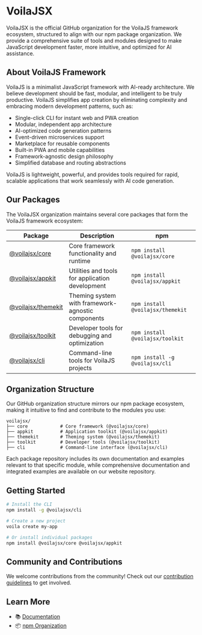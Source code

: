 # VoilaJSX

VoilaJSX is the official GitHub organization for the VoilaJS framework ecosystem, structured to align with our npm package organization. We provide a comprehensive suite of tools and modules designed to make JavaScript development faster, more intuitive, and optimized for AI assistance.

## About VoilaJS Framework

VoilaJS is a minimalist JavaScript framework with AI-ready architecture. We believe development should be fast, modular, and intelligent to be truly productive. VoilaJS simplifies app creation by eliminating complexity and embracing modern development patterns, such as:

- Single-click CLI for instant web and PWA creation
- Modular, independent app architecture
- AI-optimized code generation patterns
- Event-driven microservices support
- Marketplace for reusable components
- Built-in PWA and mobile capabilities
- Framework-agnostic design philosophy
- Simplified database and routing abstractions

VoilaJS is lightweight, powerful, and provides tools required for rapid, scalable applications that work seamlessly with AI code generation.

## Our Packages

The VoilaJSX organization maintains several core packages that form the VoilaJS framework ecosystem:

| Package                                                    | Description                                       | npm                              |
| ---------------------------------------------------------- | ------------------------------------------------- | -------------------------------- |
| [@voilajsx/core](https://github.com/voilajsx/core)         | Core framework functionality and runtime          | `npm install @voilajsx/core`     |
| [@voilajsx/appkit](https://github.com/voilajsx/appkit)     | Utilities and tools for application development   | `npm install @voilajsx/appkit`   |
| [@voilajsx/themekit](https://github.com/voilajsx/themekit) | Theming system with framework-agnostic components | `npm install @voilajsx/themekit` |
| [@voilajsx/toolkit](https://github.com/voilajsx/toolkit)   | Developer tools for debugging and optimization    | `npm install @voilajsx/toolkit`  |
| [@voilajsx/cli](https://github.com/voilajsx/cli)           | Command-line tools for VoilaJS projects           | `npm install -g @voilajsx/cli`   |

## Organization Structure

Our GitHub organization structure mirrors our npm package ecosystem, making it intuitive to find and contribute to the modules you use:

```
voilajsx/
├── core            # Core framework (@voilajsx/core)
├── appkit          # Application toolkit (@voilajsx/appkit)
├── themekit        # Theming system (@voilajsx/themekit)
├── toolkit         # Developer tools (@voilajsx/toolkit)
├── cli             # Command-line interface (@voilajsx/cli)
```

Each package repository includes its own documentation and examples relevant to that specific module, while comprehensive documentation and integrated examples are available on our website repository.

## Getting Started

```bash
# Install the CLI
npm install -g @voilajsx/cli

# Create a new project
voila create my-app

# Or install individual packages
npm install @voilajsx/core @voilajsx/appkit
```

## Community and Contributions

We welcome contributions from the community! Check out our [contribution guidelines](https://github.com/voilajsx/.github/blob/main/CONTRIBUTING.md) to get involved.

## Learn More

- 📚 [Documentation](https://voilajs.com/docs)
- 📦 [npm Organization](https://www.npmjs.com/org/voilajsx)
